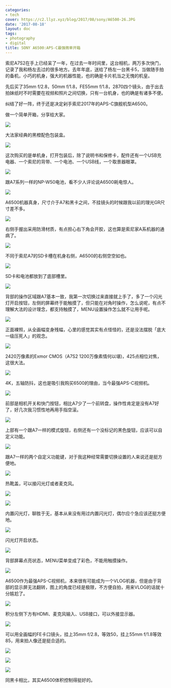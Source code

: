 ```yaml
---
categories:
- tech
cover: https://c2.llyz.xyz/blog/2017/08/sony/A6500-26.JPG
date: '2017-08-18'
layout: doc
tags:
- photography
- digital
title: SONY A6500:APS-C最强微单开箱
---
```


索尼A7S2在手上已经呆了一年，在过去一年时间里，这台相机，两万多次快门，记录了我和杨左去过的很多地方。去年年底，送给了杨左一台黑卡5，当做随手拍的备机，小巧的机身，强大的机器性能，也的确是卡片机当之无愧的机皇。

先后买了35mm f/2.8，50mm f/1.8，FE55mm f/1.8，2870四个镜头，由于出去拍妹纸时不时需要在视频和照片之间切换，只有一台机身，也的确是有诸多不便。

纠结了好一阵，终于还是决定剁手索尼2017年的APS-C旗舰机型A6500。

做一个简单开箱，分享给大家。

![](https://c2.llyz.xyz/blog/2017/08/sony/A6500-1.JPG)

大法家经典的黑橙配色包装盒。

![](https://c2.llyz.xyz/blog/2017/08/sony/A6500-29.JPG)

这次购买的是单机身，打开包装后，除了说明书和保修卡，配件还有一个USB充电器、一个索尼的背带、一个电池、一个USB线，一个取景器眼罩。

![](https://c2.llyz.xyz/blog/2017/08/sony/A6500-21.JPG)

跟A7系列一样的NP-W50电池，看不少人评论说A6500耗电惊人。

![](https://c2.llyz.xyz/blog/2017/08/sony/A6500-8.JPG)

A6500机器真身，尺寸介于A7和黑卡之间，不挂镜头的时候跟我以前的理光GR尺寸差不多。

![](https://c2.llyz.xyz/blog/2017/08/sony/A6500-6.JPG)

右侧手握出采用防滑材质，有点担心右下角会开胶，这也算是索尼家A系机器的通病了。

![](https://c2.llyz.xyz/blog/2017/08/sony/A6500-5.JPG)

不同于索尼A7的SD卡槽在机身右侧，A6500的右侧空空如也。

![](https://c2.llyz.xyz/blog/2017/08/sony/A6500-16.JPG)

SD卡和电池都放到了底部槽里。

![](https://c2.llyz.xyz/blog/2017/08/sony/A6500-7.JPG)

背部的操作区域跟A7基本一致，我第一次切换过来直接就上手了，多了一个闪光灯开启按钮，左侧的屏幕终于能触摸了，但只能在对角时操作，怎么说呢，有点不理解大法的设计理念，都支持触摸了，MENU设置操作怎么就不让用手呢。

![](https://c2.llyz.xyz/blog/2017/08/sony/A6500-10.JPG)

正面裸照，从全画幅变身残幅，心里的感觉其实有点怪怪的，还是没法摆脱「底大一级压死人」的观念。

![](https://c2.llyz.xyz/blog/2017/08/sony/A6500-18.JPG)

2420万像素的Exmor CMOS（A7S2 1200万像素情何以堪)，425点相位对焦，这很大法。

![](https://c2.llyz.xyz/blog/2017/08/sony/A6500-12.JPG)

4K，五轴防抖，这也是吸引我购买6500的理由，当今最强APS-C视频机。

![](https://c2.llyz.xyz/blog/2017/08/sony/A6500-11.JPG)

前部是相机开关和快门按钮，相比A7少了一个前转盘，操作性肯定是没有A7好了，好几次我习惯性地再用手指空滚。

![](https://c2.llyz.xyz/blog/2017/08/sony/A6500-13.JPG)

上部有一个跟A7一样的模式旋钮，右侧还有一个没标记的黑色旋钮，应该可以自定义功能。

![](https://c2.llyz.xyz/blog/2017/08/sony/A6500-15.JPG)

跟A7一样的两个自定义功能键，对于我这种经常需要切换设置的人来说还是挺方便地。

![](https://c2.llyz.xyz/blog/2017/08/sony/A6500-20.JPG)

热靴盖，可以接闪光灯或者麦克风。

![](https://c2.llyz.xyz/blog/2017/08/sony/A6500-23.JPG)

![](https://c2.llyz.xyz/blog/2017/08/sony/A6500-24.JPG)

内置闪光灯，聊胜于无，基本从来没有用过内置闪光灯，偶尔应个急应该还挺方便地。

![](https://c2.llyz.xyz/blog/2017/08/sony/A6500-26.JPG)

闪光灯开启状态。

![](https://c2.llyz.xyz/blog/2017/08/sony/A6500-27.JPG)

背部屏幕点亮状态，MENU菜单变成了彩色，不能用触摸操作。

![](https://c2.llyz.xyz/blog/2017/08/sony/A6500-28.JPG)

A6500作为最强APS-C视频机，本来很有可能成为一个VLOG机器，但是由于背部的显示屏无法翻转，图上的角度已经是极限，不方便自拍，用来VLOG的话就十分尴尬了。

![](https://c2.llyz.xyz/blog/2017/08/sony/A6500-35.JPG)

积分左侧下方有HDMI、麦克风输入、USB接口，可以外接显示器。

![](https://c2.llyz.xyz/blog/2017/08/sony/A6500-31.JPG)

可以用全画幅的FE卡口镜头，挂上35mm f/2.8，等效50，挂上55mm f/1.8等效85，用来拍人像还是挺合适的。

![](https://c2.llyz.xyz/blog/2017/08/sony/A6500-33.JPG)

![](https://c2.llyz.xyz/blog/2017/08/sony/A6500-36.JPG)

![](https://c2.llyz.xyz/blog/2017/08/sony/A6500-37.JPG)

同黑卡相比，其实A6500体积控制得挺好的。
